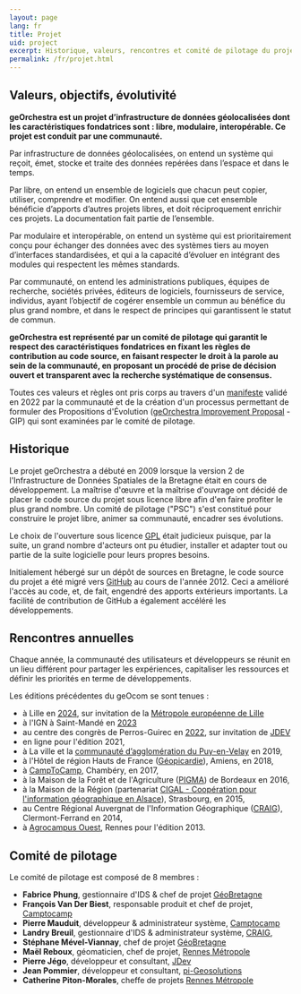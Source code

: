 ```yaml
---
layout: page
lang: fr
title: Projet
uid: project
excerpt: Historique, valeurs, rencontres et comité de pilotage du projet
permalink: /fr/projet.html
---
```


## Valeurs, objectifs, évolutivité

**geOrchestra est un projet d’infrastructure de données géolocalisées dont les caractéristiques fondatrices sont : libre, modulaire, interopérable. Ce projet est conduit par une communauté.**

Par infrastructure de données géolocalisées, on entend un système qui reçoit, émet, stocke et traite des données repérées dans l’espace et dans le temps.

Par libre, on entend un ensemble de logiciels que chacun peut copier, utiliser, comprendre et modifier. On entend aussi que cet ensemble bénéficie d’apports d’autres projets libres, et doit réciproquement enrichir ces projets. La documentation fait partie de l’ensemble.

Par modulaire et interopérable, on entend un système qui est prioritairement conçu pour échanger des données avec des systèmes tiers au moyen d’interfaces standardisées, et qui a la capacité d’évoluer en intégrant des modules qui respectent les mêmes standards.

Par communauté, on entend les administrations publiques, équipes de recherche, sociétés privées, éditeurs de logiciels, fournisseurs de service, individus, ayant l’objectif de cogérer ensemble un commun au bénéfice du plus grand nombre, et dans le respect de principes qui garantissent le statut de commun.

**geOrchestra est représenté par un comité de pilotage qui garantit le respect des caractéristiques fondatrices en fixant les règles de contribution au code source, en faisant respecter le droit à la parole au sein de la communauté, en proposant un procédé de prise de décision ouvert et transparent avec la recherche systématique de consensus.**

Toutes ces valeurs et règles ont pris corps au travers d'un [manifeste](https://github.com/georchestra/manifest/blob/main/MANIFEST.FR.md) validé en 2022 par la communauté et de la création d'un processus permettant de formuler des Propositions d'Évolution ([geOrchestra Improvement Proposal](https://github.com/georchestra/improvement-proposals) - GIP) qui sont examinées par le comité de pilotage.


## Historique

Le projet geOrchestra a débuté en 2009 lorsque la version 2 de l'Infrastructure de Données Spatiales de la Bretagne était en cours de développement.
La maîtrise d'œuvre et la maîtrise d'ouvrage ont décidé de placer le code source du projet sous licence libre afin d'en faire profiter le plus grand nombre.
Un comité de pilotage ("PSC") s'est constitué pour construire le projet libre, animer sa communauté, encadrer ses évolutions.

Le choix de l'ouverture sous licence [GPL](https://fr.wikipedia.org/wiki/Licence_publique_g%C3%A9n%C3%A9rale_GNU) était judicieux puisque, par la suite, un grand nombre d'acteurs ont pu étudier, installer et adapter tout ou partie de la suite logicielle pour leurs propres besoins.

Initialement hébergé sur un dépôt de sources en Bretagne, le code source du projet a été migré vers [GitHub](https://github.com/georchestra) au cours de l'année 2012.
Ceci a amélioré l'accès au code, et, de fait, engendré des apports extérieurs importants. La facilité de contribution de GitHub a également accéléré les développements.


## Rencontres annuelles

Chaque année, la communauté des utilisateurs et développeurs se réunit en un lieu différent pour partager les expériences, capitaliser les ressources et définir les priorités en terme de développements.

Les éditions précédentes du geOcom se sont tenues :

 * à Lille en [2024](https://www.georchestra.org/fr/geocom2024/), sur invitation de la [Métropole européenne de Lille](https://www.lillemetropole.fr/)
 * à l'IGN à Saint-Mandé en [2023](https://www.georchestra.org/fr/geocom2023/)
 * au centre des congrès de Perros-Guirec en [2022](https://www.georchestra.org/fr/geocom2022/), sur invitation de [JDEV](https://jdev.fr/)
 * en ligne pour l'édition 2021,
 * à La ville et la [communauté d’agglomération du Puy-en-Velay](https://opendata.agglo-lepuyenvelay.fr/) en 2019,
 * à l'Hôtel de région Hauts de France ([Géopicardie](https://www.geopicardie.fr/portail/)), Amiens, en 2018,
 * à [CampToCamp](https://www.camptocamp.com), Chambéry, en 2017,
 * à la Maison de la Forêt et de l'Agriculture ([PIGMA](https://www.pigma.org)) de Bordeaux en 2016,
 * à la Maison de la Région (partenariat [CIGAL - Coopération pour l'information géographique en Alsace](https://www.cigalsace.org/portail/)), Strasbourg, en 2015,
 * au Centre Régional Auvergnat de l'Information Géographique ([CRAIG](https://craig.fr/)), Clermont-Ferrand en 2014,
 * à [Agrocampus Ouest](https://www.agrocampus-ouest.fr/), Rennes pour l'édition 2013.


## Comité de pilotage

Le comité de pilotage est composé de 8 membres :

 * **Fabrice Phung**, gestionnaire d'IDS & chef de projet [GéoBretagne](https://geobretagne.fr)
 * **François Van Der Biest**, responsable produit et chef de projet, [Camptocamp](https://www.camptocamp.com/)
 * **Pierre Mauduit**, développeur & administrateur système, [Camptocamp](https://www.camptocamp.com/)
 * **Landry Breuil**, gestionnaire d'IDS & administrateur système, [CRAIG](https://craig.fr/),
 * **Stéphane Mével-Viannay**, chef de projet [GéoBretagne](https://geobretagne.fr)
 * **Maël Reboux**, géomaticien, chef de projet, [Rennes Métropole](https://metropole.rennes.bzh/)
 * **Pierre Jégo**, développeur et consultant, [JDev](https://jdev.fr/)
 * **Jean Pommier**, développeur et consultant, [pi-Geosolutions](https://www.pi-geosolutions.fr/)
 * **Catherine Piton-Morales**, cheffe de projets [Rennes Métropole](https://metropole.rennes.fr//) 
